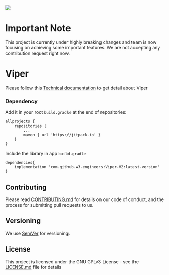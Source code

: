 [![](https://jitpack.io/v/w3-engineers/Viper-V2.svg)](https://jitpack.io/#w3-engineers/Viper-V2)


# Important Note

This project is currently under highly breaking changes and team is now focusing on achieving some important features.
We are not accepting any contribution request right now.

# Viper

Please follow this [Technical documentation](https://viper-w3.readthedocs.io/en/latest/) to get detail about Viper

### Dependency

Add it in your root `build.gradle` at the end of repositories:

    allprojects {
		repositories {
			...
			maven { url 'https://jitpack.io' }
		}
	}

Include the library in app `build.gradle`

    dependencies{
        implementation 'com.github.w3-engineers:Viper-V2:latest-version'
    }


## Contributing

Please read [CONTRIBUTING.md](https://github.com/w3-engineers/viper/blob/master/CONTRIBUTING.md) for details on our code of conduct, and the process for submitting pull requests to us.

## Versioning

We use [SemVer](http://semver.org/) for versioning.

## License

This project is licensed under the GNU GPLv3 License - see the [LICENSE.md](https://github.com/w3-engineers/viper/blob/master/LICENSE) file for details

